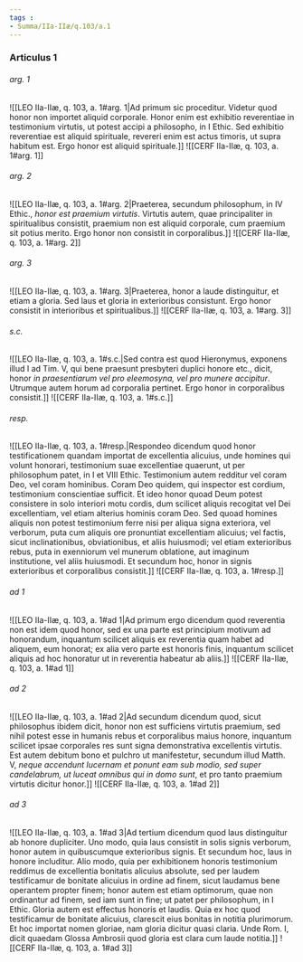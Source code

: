 ```yaml
---
tags : 
- Summa/IIa-IIæ/q.103/a.1
---
```


### Articulus 1

###### arg. 1
![[LEO IIa-IIæ, q. 103, a. 1#arg. 1|Ad primum sic proceditur. Videtur quod honor non importet aliquid corporale. Honor enim est exhibitio reverentiae in testimonium virtutis, ut potest accipi a philosopho, in I Ethic. Sed exhibitio reverentiae est aliquid spirituale, revereri enim est actus timoris, ut supra habitum est. Ergo honor est aliquid spirituale.]]
![[CERF IIa-IIæ, q. 103, a. 1#arg. 1]]

###### arg. 2
![[LEO IIa-IIæ, q. 103, a. 1#arg. 2|Praeterea, secundum philosophum, in IV Ethic., *honor est praemium virtutis*. Virtutis autem, quae principaliter in spiritualibus consistit, praemium non est aliquid corporale, cum praemium sit potius merito. Ergo honor non consistit in corporalibus.]]
![[CERF IIa-IIæ, q. 103, a. 1#arg. 2]]

###### arg. 3
![[LEO IIa-IIæ, q. 103, a. 1#arg. 3|Praeterea, honor a laude distinguitur, et etiam a gloria. Sed laus et gloria in exterioribus consistunt. Ergo honor consistit in interioribus et spiritualibus.]]
![[CERF IIa-IIæ, q. 103, a. 1#arg. 3]]

###### s.c.
![[LEO IIa-IIæ, q. 103, a. 1#s.c.|Sed contra est quod Hieronymus, exponens illud I ad Tim. V, qui bene praesunt presbyteri duplici honore etc., dicit, honor *in praesentiarum vel pro eleemosyna, vel pro munere accipitur*. Utrumque autem horum ad corporalia pertinet. Ergo honor in corporalibus consistit.]]
![[CERF IIa-IIæ, q. 103, a. 1#s.c.]]

###### resp.
![[LEO IIa-IIæ, q. 103, a. 1#resp.|Respondeo dicendum quod honor testificationem quandam importat de excellentia alicuius, unde homines qui volunt honorari, testimonium suae excellentiae quaerunt, ut per philosophum patet, in I et VIII Ethic. Testimonium autem redditur vel coram Deo, vel coram hominibus. Coram Deo quidem, qui inspector est cordium, testimonium conscientiae sufficit. Et ideo honor quoad Deum potest consistere in solo interiori motu cordis, dum scilicet aliquis recogitat vel Dei excellentiam, vel etiam alterius hominis coram Deo. Sed quoad homines aliquis non potest testimonium ferre nisi per aliqua signa exteriora, vel verborum, puta cum aliquis ore pronuntiat excellentiam alicuius; vel factis, sicut inclinationibus, obviationibus, et aliis huiusmodi; vel etiam exterioribus rebus, puta in exenniorum vel munerum oblatione, aut imaginum institutione, vel aliis huiusmodi. Et secundum hoc, honor in signis exterioribus et corporalibus consistit.]]
![[CERF IIa-IIæ, q. 103, a. 1#resp.]]

###### ad 1
![[LEO IIa-IIæ, q. 103, a. 1#ad 1|Ad primum ergo dicendum quod reverentia non est idem quod honor, sed ex una parte est principium motivum ad honorandum, inquantum scilicet aliquis ex reverentia quam habet ad aliquem, eum honorat; ex alia vero parte est honoris finis, inquantum scilicet aliquis ad hoc honoratur ut in reverentia habeatur ab aliis.]]
![[CERF IIa-IIæ, q. 103, a. 1#ad 1]]

###### ad 2
![[LEO IIa-IIæ, q. 103, a. 1#ad 2|Ad secundum dicendum quod, sicut philosophus ibidem dicit, honor non est sufficiens virtutis praemium, sed nihil potest esse in humanis rebus et corporalibus maius honore, inquantum scilicet ipsae corporales res sunt signa demonstrativa excellentis virtutis. Est autem debitum bono et pulchro ut manifestetur, secundum illud Matth. V, *neque accendunt lucernam et ponunt eam sub modio, sed super candelabrum, ut luceat omnibus qui in domo sunt*, et pro tanto praemium virtutis dicitur honor.]]
![[CERF IIa-IIæ, q. 103, a. 1#ad 2]]

###### ad 3
![[LEO IIa-IIæ, q. 103, a. 1#ad 3|Ad tertium dicendum quod laus distinguitur ab honore dupliciter. Uno modo, quia laus consistit in solis signis verborum, honor autem in quibuscumque exterioribus signis. Et secundum hoc, laus in honore includitur. Alio modo, quia per exhibitionem honoris testimonium reddimus de excellentia bonitatis alicuius absolute, sed per laudem testificamur de bonitate alicuius in ordine ad finem, sicut laudamus bene operantem propter finem; honor autem est etiam optimorum, quae non ordinantur ad finem, sed iam sunt in fine; ut patet per philosophum, in I Ethic. Gloria autem est effectus honoris et laudis. Quia ex hoc quod testificamur de bonitate alicuius, clarescit eius bonitas in notitia plurimorum. Et hoc importat nomen gloriae, nam gloria dicitur quasi claria. Unde Rom. I, dicit quaedam Glossa Ambrosii quod gloria est clara cum laude notitia.]]
![[CERF IIa-IIæ, q. 103, a. 1#ad 3]]

